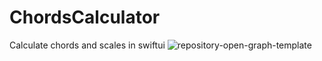 # ChordsCalculator
Calculate chords and scales in swiftui
![repository-open-graph-template](https://user-images.githubusercontent.com/52311130/103124478-8e34ec00-4690-11eb-9609-1705ff658883.png)
